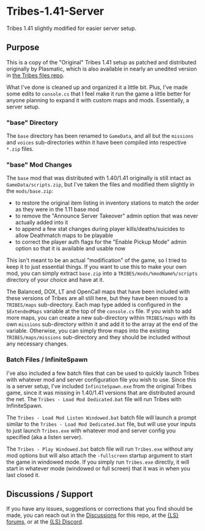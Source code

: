 # Tribes-1.41-Server
Tribes 1.41 slightly modified for easier server setup.

## Purpose
This is a copy of the "Original" Tribes 1.41 setup as patched and distributed originally by Plasmatic, which is also available in nearly an unedited version in [the Tribes files repo](https://github.com/shaykbake/Tribes/blob/main/Installations/1.41/Tribes%201.41%20Original%20by%20Plasmatic.7z).

What I've done is cleaned up and organized it a little bit. Plus, I've made some edits to `console.cs` that I feel make it run the game a little better for anyone planning to expand it with custom maps and mods. Essentially, a server setup.

### "base" Directory
The `base` directory has been renamed to `GameData`, and all but the `missions` and `voices` sub-directories within it have been compiled into respective `*.zip` files.

### "base" Mod Changes
The `base` mod that was distributed with 1.40/1.41 originally is still intact as `GameData/scripts.zip`, but I've taken the files and modified them slightly in the `mods/base.zip`:
* to restore the original item listing in inventory stations to match the order as they were in the 1.11 base mod
* to remove the "Announce Server Takeover" admin option that was never actually added into it
* to append a few stat changes during player kills/deaths/suicides to allow Deathmatch maps to be playable
* to correct the player auth flags for the "Enable Pickup Mode" admin option so that it is available and usable now

This isn't meant to be an actual "modification" of the game, so I tried to keep it to just essential things. If you want to use this to make your own mod, you can simply extract `base.zip` into a `TRIBES/mods/%modName%/scripts` directory of your choice and have at it.

The Balanced, DOX, LT and OpenCall maps that have been included with these versions of Tribes are all still here, but they have been moved to a `TRIBES/maps` sub-directory. Each map type added is configured in the `$ExtendedMaps` variable at the top of the `console.cs` file. If you wish to add more maps, you can create a new sub-directory within `TRIBES/maps` with its own `missions` sub-directory within it and add it to the array at the end of the variable. Otherwise, you can simply throw maps into the existing `TRIBES/maps/missions` sub-directory and they should be included without any necessary changes.

### Batch Files / InfiniteSpawn
I've also included a few batch files that can be used to quickly launch Tribes with whatever mod and server configuration file you wish to use. Since this is a server setup, I've included `InfiniteSpawn.exe` from the original Tribes game, since it was missing in 1.40/1.41 versions that are distributed around the net. The `Tribes - Load Mod Dedicated.bat` file will run Tribes with InfiniteSpawn.

The `Tribes - Load Mod Listen Windowed.bat` batch file will launch a prompt similar to the `Tribes - Load Mod Dedicated.bat` file, but will use your inputs to just launch `Tribes.exe` with whatever mod and server config you specified (aka a listen server).

The `Tribes - Play Windowed.bat` batch file will run `Tribes.exe` without any mod options but will also attach the `-fullscreen` startup argument to start the game in windowed mode. If you simply run `Tribes.exe` directly, it will start in whatever mode (windowed or full screen) that it was in when you last closed it.

## Discussions / Support
If you have any issues, suggestions or corrections that you find should be made, you can reach out in the [Discussions](https://github.com/shaykbake/Tribes-1.41-Server/discussions) for this repo, at the [{LS} forums](https://longshots.eu.org/forums/), or at the [{LS} Discord](https://longshots.eu.org/discord/).
